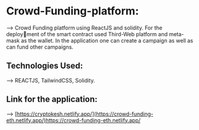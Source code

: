 # Crowd-Funding-platform:
--> Crowd Funding platform using ReactJS and solidity. For the deployment of the smart contract used Third-Web platform and meta-mask as the wallet. In the application one can create a campaign as well as can fund other campaigns.

## Technologies Used:
--> REACTJS, TailwindCSS, Solidity.

## Link for the application:
--> [https://cryptokesh.netlify.app/](https://crowd-funding-eth.netlify.app/)https://crowd-funding-eth.netlify.app/
